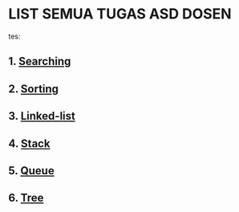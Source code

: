 # LIST SEMUA TUGAS ASD DOSEN
tes:
## 1. [Searching](https://github.com/AgungStudent/ASD/searching)
## 2. [Sorting](https://github.com/AgungStudent/ASD/sorting)
## 3. [Linked-list](https://github.com/AgungStudent/ASD/linked-list)
## 4. [Stack](https://github.com/AgungStudent/ASD/stack)
## 5. [Queue](https://github.com/AgungStudent/ASD/queue)
## 6. [Tree](https://github.com/AgungStudent/ASD/tree)
